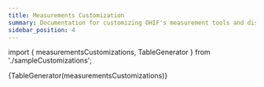 ```yaml
---
title: Measurements Customization
summary: Documentation for customizing OHIF's measurement tools and displays, including how to modify display formats, annotation behaviors, and tracking interfaces for medical imaging measurements.
sidebar_position: 4
---
```




import { measurementsCustomizations, TableGenerator } from './sampleCustomizations';

{TableGenerator(measurementsCustomizations)}
